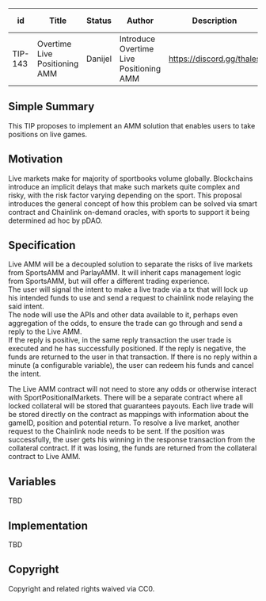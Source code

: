| id | Title | Status | Author | Description | Discussions to | Created |
| ----------- | ----------- | ----------- | ----------- | ----------- | ----------- | ----------- |
| TIP-143 | Overtime Live Positioning AMM | Danijel | Introduce Overtime Live Positioning AMM | https://discord.gg/thales | 2023-05-07

## Simple Summary

This TIP proposes to implement an AMM solution that enables users to take positions on live games. 

## Motivation

Live markets make for majority of sportbooks volume globally. Blockchains introduce an implicit delays that make such markets quite complex and risky, with the risk factor varying depending on the sport. This proposal introduces the general concept of how this problem can be solved via smart contract and Chainlink on-demand oracles, with sports to support it being determined ad hoc by pDAO.

## Specification

Live AMM will be a decoupled solution to separate the risks of live markets from SportsAMM and ParlayAMM. It will inherit caps management logic from SportsAMM, but will offer a different trading experience.  
The user will signal the intent to make a live trade via a tx that will lock up his intended funds to use and send a request to chainlink node relaying the said intent.  
The node will use the APIs and other data available to it, perhaps even aggregation of the odds, to ensure the trade can go through and send a reply to the Live AMM.   
If the reply is positive, in the same reply transaction the user trade is executed and he has successfully positioned. If the reply is negative, the funds are returned to the user in that transaction. If there is no reply within a minute (a configurable variable), the user can redeem his funds and cancel the intent.  

The Live AMM contract will not need to store any odds or otherwise interact with SportPositionalMarkets. 
There will be a separate contract where all locked collateral will be stored that guarantees payouts. 
Each live trade will be stored directly on the contract as mappings with information about the gameID, position and potential return. To resolve a live market, another request to the Chainlink node needs to be sent. If the position was successfully, the user gets his winning in the response transaction from the collateral contract. If it was losing, the funds are returned from the collateral contract to Live AMM.      


## Variables
TBD

## Implementation
TBD

## Copyright

Copyright and related rights waived via CC0.


